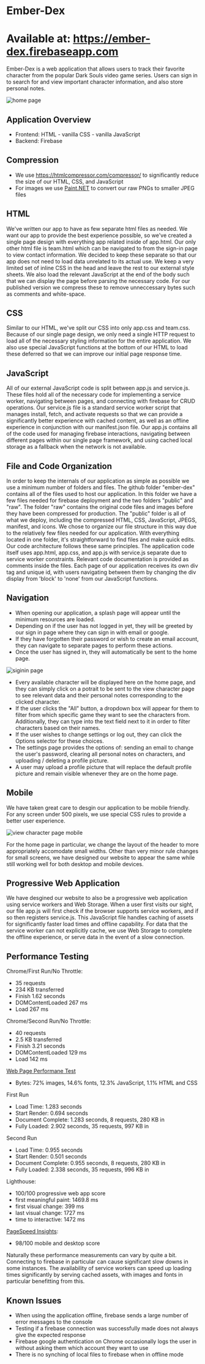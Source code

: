 # Ember-Dex
# Available at: https://ember-dex.firebaseapp.com
Ember-Dex is a web application that allows users to track their favorite character from the popular Dark Souls video game series. Users can sign in to search for and view important character information, and also store personal notes.

![home page](/screenshots/home-page.png)

## Application Overview
* Frontend: HTML - vanilla CSS - vanilla JavaScript
* Backend: Firebase

## Compression
* We use https://htmlcompressor.com/compressor/ to significantly reduce the size of our HTML, CSS, and JavaScript
* For images we use [Paint.NET](http://www.getpaint.net/index.html) to convert our raw PNGs to smaller JPEG files

## HTML
We've written our app to have as few separate html files as needed. We want our app to provide the best experience possible, so we've created a single page design with everything app related inside of app.html. Our only other html file is team.html which can be navigated to from the sign-in page to view contact information. We decided to keep these separate so that our app does not need to load data unrelated to its actual use. We keep a very limited set of inline CSS in the head and leave the rest to our external style sheets. We also load the relevant JavaScript at the end of the body such that we can display the page before parsing the necessary code. For our published version we compress these to remove unneccessary bytes such as comments and white-space.

## CSS
Similar to our HTML, we've split our CSS into only app.css and team.css. Because of our single page design, we only need a single HTTP request to load all of the necessary styling information for the entire application. We also use special JavaScript functions at the bottom of our HTML to load these deferred so that we can improve our initial page response time.

## JavaScript
All of our external JavaScript code is split between app.js and service.js. These files hold all of the necessary code for implementing a service worker, navigating between pages, and connecting with firebase for CRUD operations. Our service.js file is a standard service worker script that manages install, fetch, and activate requests so that we can provide a significantly better experience with cached content, as well as an offline experience in conjunction with our manifest.json file. Our app.js contains all of the code used for managing firebase interactions, navigating between different pages within our single page framework, and using cached local storage as a fallback when the network is not available.

## File and Code Organization 
In order to keep the internals of our application as simple as possible we use a minimum number of folders and files. The github folder "ember-dex" contains all of the files used to host our application. In this folder we have a few files needed for firebase deployment and the two folders "public" and "raw". The folder "raw" contains the original code files and images before they have been compressed for production. The "public" folder is all of what we deploy, including the compressed HTML, CSS, JavaScript, JPEGS, manifest, and icons. We chose to organize our file structure in this way due to the relatively few files needed for our application. With everything located in one folder, it's straightforward to find files and make quick edits. Our code architecture follows these same principles. The application code itself uses app.html, app.css, and app.js with service.js separate due to service worker constraints. Relevant code documentation is provided as comments inside the files. Each page of our application receives its own div tag and unique id, with users navigating between them by changing the div display from 'block' to 'none' from our JavaScript functions.  

## Navigation
* When opening our application, a splash page will appear until the minimum resources are loaded.
* Depending on if the user has not logged in yet, they will be greeted by our sign in page where they can sign in with email or google.
* If they have forgotten their password or wish to create an email account, they can navigate to separate pages to perform these actions.
* Once the user has signed in, they will automatically be sent to the home page.

![siginin page](/screenshots/signin-page.png)

* Every available character will be displayed here on the home page, and they can simply click on a potrait to be sent to the view character page to see relevant data and their personal notes corresponding to the clicked character.
* If the user clicks the "All" button, a dropdown box will appear for them to filter from which specific game they want to see the characters from. Additionally, they can type into the text field next to it in order to filter characters based on their names.
* If the user wishes to change settings or log out, they can click the Options selector for these choices.
* The settings page provides the options of: sending an email to change the user's password, clearing all personal notes on characters, and uploading / deleting a profile picture.
* A user may upload a profile picture that will replace the default profile picture and remain visible whenever they are on the home page.

## Mobile
We have taken great care to desgin our application to be mobile friendly. For any screen under 500 pixels, we use special CSS rules to provide a better user experience.

![view character page mobile](/screenshots/view-character-page-mobile.png)

For the home page in particular, we change the layout of the header to more appropriately accomodate small widths. Other than very minor rule changes for small screens, we have designed our website to appear the same while still working well for both desktop and mobile devices.

## Progressive Web Application
We have desgined our website to also be a progressive web application using service workers and Web Storage. When a user first visits our sight, our file app.js will first check if the browser supports service workers, and if so then registers service.js. This JavaScript file handles caching of assets for significantly faster load times and offline capability. For data that the service worker can not explicitly cache, we use Web Storage to complete the offline experience, or serve data in the event of a slow connection. 

## Performance Testing
Chrome/First Run/No Throttle:
* 35 requests
* 234 KB transferred
* Finish 1.62 seconds
* DOMContentLoaded 267 ms
* Load 267 ms

Chrome/Second Run/No Throttle:
* 40 requests
* 2.5 KB transferred
* Finish 3.21 seconds
* DOMContentLoaded 129 ms
* Load 142 ms

[Web Page Performane Test](https://www.webpagetest.org)
* Bytes: 72% images, 14.6% fonts, 12.3% JavaScript, 1.1% HTML and CSS

First Run
* Load Time: 1.283 seconds
* Start Render: 0.694 seconds
* Document Complete: 1.283 seconds, 8 requests, 280 KB in
* Fully Loaded: 2.902 seconds,  35 requests, 997 KB in

Second Run
* Load Time: 0.955 seconds
* Start Render: 0.501 seconds
* Document Complete: 0.955 seconds, 8 requests, 280 KB in
* Fully Loaded: 2.338 seconds,  35 requests, 996 KB in

Lighthouse:
* 100/100 progressive web app score
* first meaningful paint: 1469.8 ms
* first visual change: 399 ms
* last visual change: 1727 ms
* time to interactive: 1472 ms

[PageSpeed Insights](https://developers.google.com/speed/pagespeed/insights/):
* 98/100 mobile and desktop score

Naturally these performance measurements can vary by quite a bit. Connecting to firebase in particular can cause significant slow downs in some instances. The availability of service workers can speed up loading times significantly by serving cached assets, with images and fonts in particular benefitting from this.

## Known Issues
* When using the application offline, firebase sends a large number of error messages to the console
* Testing if a firebase connection was successfully made does not always give the expected response
* Firebase google authentication on Chrome occasionally logs the user in without asking them which account they want to use
* There is no synching of local files to firebase when in offline mode
